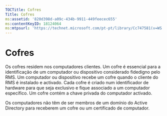 ```yaml
---
TOCTitle: Cofres
Title: Cofres
ms:assetid: '820d398d-a09c-434b-9911-449feecec655'
ms:contentKeyID: 18124064
ms:mtpsurl: 'https://technet.microsoft.com/pt-pt/library/Cc747581(v=WS.10)'
---
```


Cofres
======

Os cofres residem nos computadores clientes. Um cofre é essencial para a identificação de um computador ou dispositivo considerado fidedigno pelo RMS. Um computador ou dispositivo recebe um cofre quando o cliente do RMS é instalado e activado. Cada cofre é criado num identificador de hardware para que seja exclusivo e fique associado a um computador específico. Um cofre contém a chave privada do computador activado.

Os computadores não têm de ser membros de um domínio do Active Directory para receberem um cofre ou um certificado de computador.
